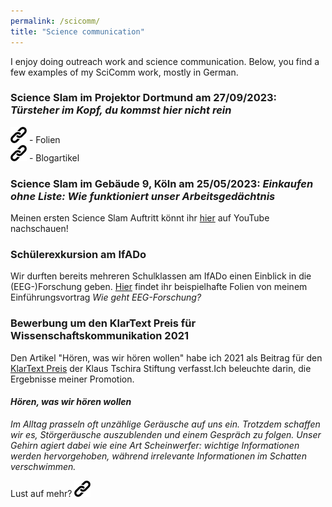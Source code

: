 ```yaml
---
permalink: /scicomm/
title: "Science communication"
---
```


I enjoy doing outreach work and science communication. Below, you find a few examples of my SciComm work, mostly in German. 

### Science Slam im Projektor Dortmund am 27/09/2023: *Türsteher im Kopf, du kommst hier nicht rein*

[![button](/images/icon_link.png)](https://ocfromthefuture.ifado.de:8081/owncloud/index.php/s/DfBWzPGznbqJwLC) - Folien   
[![button](/images/icon_link.png)](https://www.ifado.de/de/newsroom/news/wissenschaft-mit-humor-science-slam-2023) - Blogartikel  


### Science Slam im Gebäude 9, Köln am 25/05/2023: *Einkaufen ohne Liste: Wie funktioniert unser Arbeitsgedächtnis*

Meinen ersten Science Slam Auftritt könnt ihr [hier](https://www.youtube.com/watch?v=Atwov6O_3Vc) auf YouTube nachschauen!


### Schülerexkursion am IfADo

Wir durften bereits mehreren Schulklassen am IfADo einen Einblick in die (EEG-)Forschung geben. 
[Hier](https://ocfromthefuture.ifado.de:8081/owncloud/index.php/s/qNBRmiahFcC09am) findet ihr beispielhafte Folien von meinem Einführungsvortrag *Wie geht EEG-Forschung?*


### Bewerbung um den KlarText Preis für Wissenschaftskommunikation 2021

Den Artikel "Hören, was wir hören wollen" habe ich 2021 als Beitrag für den [KlarText Preis](https://klartext-preis.de/) der Klaus Tschira Stiftung verfasst.Ich beleuchte darin, die Ergebnisse meiner Promotion. 

#### *Hören, was wir hören wollen*

*Im Alltag prasseln oft unzählige Geräusche auf uns ein. Trotzdem schaffen wir es, Störgeräusche auszublenden und einem Gespräch zu folgen. Unser Gehirn agiert dabei wie eine Art Scheinwerfer: wichtige Informationen werden hervorgehoben, während irrelevante Informationen im Schatten verschwimmen.*

Lust auf mehr? [![button](/images/icon_link.png)](https://scilogs.spektrum.de/klartext/horen/)        

